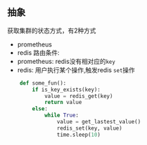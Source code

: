 ## 抽象
获取集群的状态方式，有2种方式
- prometheus
- redis
路由条件:
- prometheus: redis没有相对应的`key`
- redis: 用户执行某个操作,触发redis `set`操作

```python
    def some_fun():
        if is_key_exists(key):
            value = redis_get(key)
            return value
        else:
            while True:
                value = get_lastest_value()
                redis_set(key, value)
                time.sleep(10)
```
